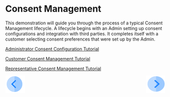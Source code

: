 # Consent Management

This demonstration will guide you through the process of a typical Consent Management lifecycle. A lifecycle begins with an Admin setting up consent configurations and integration with third parties.  It completes itself with a customer selecting consent preferences that were set up by the Admin.

[Administrator Consent Configuration Tutorial](03_01_Admin_Consent_Tutorial.md)

[Customer Consent Management Tutorial](05_01_Customer_Consent_Tutorial.md)

[Representative Consent Management Tutorial](07_01_Representative_Consent_Tutorial.md)



[![Previous](../images/Previous.png)](../DPM_Application_Tutorial.md#data-subject-requests)[<img align="right" width="60" height="54" src="../images/Next.png">](02_Admin_Consent_Introduction.md)

